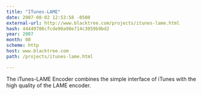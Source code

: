 ```yaml
---
title: "ITunes-LAME"
date: 2007-08-02 12:53:58 -0500
external-url: http://www.blacktree.com/projects/itunes-lame.html
hash: 44449786cfcde98a98e714c3059b9bd2
year: 2007
month: 08
scheme: http
host: www.blacktree.com
path: /projects/itunes-lame.html

---
```


The iTunes-LAME Encoder combines the simple interface of iTunes with the high quality of the LAME encoder.
